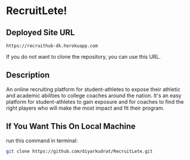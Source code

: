 # RecruitLete!

## Deployed Site URL
`https://recruithub-dk.herokuapp.com`

If you do not want to clone the repository, you can use this URL.

## Description

An online recruiting platform for student-athletes to expose their athletic and academic abilities to college coaches around the nation. It's an easy platform for student-athletes to gain exposure and for coaches to find the right players who will make the most impact and fit their program.

## If You Want This On Local Machine

run this command in terminal:

```bash
git clone https://github.com/diyarkudrat/RecruitLete.git
```